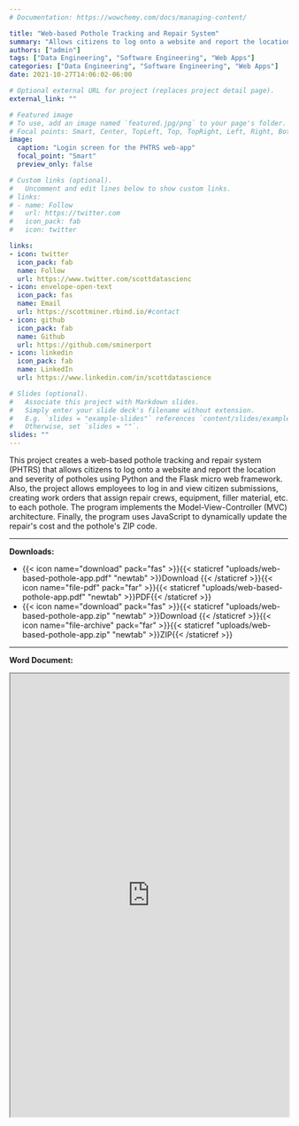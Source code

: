 ```yaml
---
# Documentation: https://wowchemy.com/docs/managing-content/

title: "Web-based Pothole Tracking and Repair System"
summary: "Allows citizens to log onto a website and report the location and severity of potholes"
authors: ["admin"]
tags: ["Data Engineering", "Software Engineering", "Web Apps"]
categories: ["Data Engineering", "Software Engineering", "Web Apps"]
date: 2021-10-27T14:06:02-06:00

# Optional external URL for project (replaces project detail page).
external_link: ""

# Featured image
# To use, add an image named `featured.jpg/png` to your page's folder.
# Focal points: Smart, Center, TopLeft, Top, TopRight, Left, Right, BottomLeft, Bottom, BottomRight.
image:
  caption: "Login screen for the PHTRS web-app"
  focal_point: "Smart"
  preview_only: false

# Custom links (optional).
#   Uncomment and edit lines below to show custom links.
# links:
# - name: Follow
#   url: https://twitter.com
#   icon_pack: fab
#   icon: twitter

links:
- icon: twitter
  icon_pack: fab
  name: Follow
  url: https://www.twitter.com/scottdatascienc
- icon: envelope-open-text
  icon_pack: fas
  name: Email
  url: https://scottminer.rbind.io/#contact
- icon: github
  icon_pack: fab
  name: Github
  url: https://github.com/sminerport
- icon: linkedin
  icon_pack: fab
  name: LinkedIn
  url: https://www.linkedin.com/in/scottdatascience

# Slides (optional).
#   Associate this project with Markdown slides.
#   Simply enter your slide deck's filename without extension.
#   E.g. `slides = "example-slides"` references `content/slides/example-slides.md`.
#   Otherwise, set `slides = ""`.
slides: ""
---
```


This project creates a web-based pothole tracking and repair system (PHTRS) that allows citizens to log onto a website and report the location and severity of potholes using Python and the Flask micro web framework. Also, the project allows employees to log in and view citizen submissions, creating work orders that assign repair crews, equipment, filler material, etc. to each pothole. The program implements the Model-View-Controller (MVC) architecture. Finally, the program uses JavaScript to dynamically update the repair's cost and the pothole's ZIP code.

<hr/>

**Downloads:**

<ul>
	<li>{{< icon name="download" pack="fas" >}}{{< staticref "uploads/web-based-pothole-app.pdf" "newtab" >}}Download {{< /staticref >}}{{< icon name="file-pdf" pack="far" >}}{{< staticref "uploads/web-based-pothole-app.pdf" "newtab" >}}PDF{{< /staticref >}}</li>
	<li>{{< icon name="download" pack="fas" >}}{{< staticref "uploads/web-based-pothole-app.zip" "newtab" >}}Download {{< /staticref >}}{{< icon name="file-archive" pack="far" >}}{{< staticref "uploads/web-based-pothole-app.zip" "newtab" >}}ZIP{{< /staticref >}}</li>
</ul>
<hr/>

**Word Document:**

<iframe src="https://onedrive.live.com/embed?cid=5B8EDCFD5CE8D99E&resid=5B8EDCFD5CE8D99E%21239607&authkey=AAOFn4WLyd8ktOY&em=2" width="100%" height="800" frameborder="1" scrolling="yes"></iframe>
